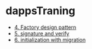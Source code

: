 # dappsTraning

- [4. Factory design pattern](./4)
- [5. signature and verify](./5)
- [6. initialization with migration](./6)
